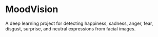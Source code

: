 # MoodVision
A deep learning project for detecting happiness, sadness, anger, fear, disgust, surprise, and neutral expressions from facial images.
